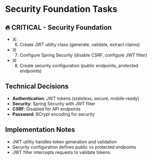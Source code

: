 # Security Foundation Tasks

## 🔥 CRITICAL - Security Foundation

- [x] 6. Create JWT utility class (generate, validate, extract claims)
- [x] 7. Configure Spring Security (disable CSRF, configure JWT filter)
- [x] 8. Create security configuration (public endpoints, protected endpoints)

## Technical Decisions
- **Authentication**: JWT tokens (stateless, secure, mobile-ready)
- **Security**: Spring Security with JWT filter
- **CSRF**: Disabled for API endpoints
- **Password**: BCrypt encoding for security

## Implementation Notes
- JWT utility handles token generation and validation
- Security configuration defines public vs protected endpoints
- JWT filter intercepts requests to validate tokens 
